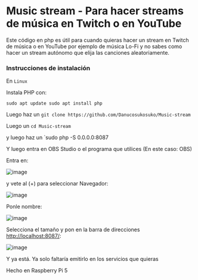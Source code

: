 # Music stream - Para hacer streams de música en Twitch o en YouTube

Este código en php es útil para cuando quieras hacer un stream en Twitch de música o en YouTube por ejemplo de música Lo-Fi y no sabes como hacer un stream autónomo que elija las canciones aleatoriamente.

### Instrucciones de instalación

En `Linux`

Instala PHP con:

`sudo apt update
sudo apt install php
`

Luego haz un `git clone https://github.com/Danucosukosuko/Music-stream`

Luego un `cd Music-stream`

y luego haz un `sudo php -S 0.0.0.0:8087

Y luego entra en OBS Studio o el programa que utilices (En este caso: OBS)

Entra en:

![image](https://github.com/user-attachments/assets/889ecfb3-af5d-4256-8cc9-fe38895796a8)

y vete al (+) para seleccionar Navegador:

![image](https://github.com/user-attachments/assets/a1bae089-38c0-4060-a563-b9ec9c039d6b)

Ponle nombre:

![image](https://github.com/user-attachments/assets/24952a5e-e71b-42f7-92dd-fb072e2353b8)

Selecciona el tamaño y pon en la barra de direcciones [http://localhost:8087/](http://localhost:8087/):

![image](https://github.com/user-attachments/assets/dce13a6d-1c60-41b2-98ad-4b5e00b3e489)

Y ya está. Ya solo faltaría emitirlo en los servicios que quieras


Hecho en Raspberry Pi 5
